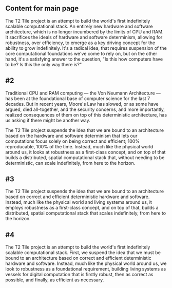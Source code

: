 ## Content for main page

The T2 Tile project is an attempt to build the world's first indefinitely scalable computational stack. An entirely new hardware and software architecture, which is no longer incumbered by the limits of CPU and RAM. It sacrifices the ideals of hardware and software determinism, allowing for robustness, over efficiency, to emerge as a key driving concept for the ability to grow indefinitely. It's a radical idea, that requires suspension of the core computational foundations we've come to rely on, but on the other hand, it's a satisfying answer to the question, "Is this how computers have to be? Is this the only way there is?"

## #2

Traditional CPU and RAM computing –– the Von Neumann Architecture –– has been at the foundational base of computer science for the last 7 decades. But in recent years, Moore's Law has slowed, or as some have argued, died all-together, and the security concerns, and more importantly, realized consequences of them on top of this deterministic architecture, has us asking if there might be another way.

The T2 Tile project suspends the idea that we are bound to an architecture based on the hardware and software determinism that lets our computations focus solely on being correct and efficient; 100% reproducable, 100% of the time. Instead, much like the physical world around us, it looks at robustness as a first-class concept, and on top of that builds a distributed, spatial computational stack that, without needing to be deterministic, can scale indefinitely, from here to the horizon.

## #3

The T2 Tile project suspends the idea that we are bound to an architecture based on correct and efficient deterministic hardware and software. Instead, much like the physical world and living systems around us, it employs robustness as a first-class concept, and on top of that, builds a distributed, spatial computational stack that scales indefinitely, from here to the horizon.

## #4

The T2 Tile project is an attempt to build the world's first indefinitely scalable computational stack. First, we suspend the idea that we must be bound to an architecture based on correct and efficient deterministic hardware and software. Instead, much like the physical world around us, we look to robustness as a foundational requirement, building living systems as vessels for digital computation that is firstly robust, then as correct as possible, and finally, as efficient as necessary.